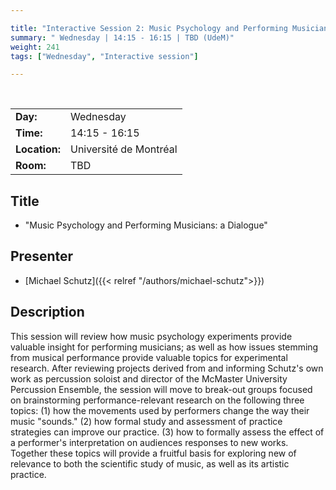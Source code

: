```yaml
---

title: "Interactive Session 2: Music Psychology and Performing Musicians"
summary: " Wednesday | 14:15 - 16:15 | TBD (UdeM)"
weight: 241
tags: ["Wednesday", "Interactive session"]

---
```


<br>

| | |
| - | - |
| **Day:** | Wednesday |
| **Time:** | 14:15 - 16:15 |
| **Location:** | Université de Montréal |
| **Room:** | TBD |

## Title

- "Music Psychology and Performing Musicians: a Dialogue"

## Presenter

- [Michael Schutz]({{< relref "/authors/michael-schutz">}})

## Description

This session will review how music psychology experiments provide valuable insight for performing musicians; as well as how issues stemming from musical performance provide valuable topics for experimental research.  After reviewing projects derived from and informing Schutz's own work as percussion soloist and director of the McMaster University Percussion Ensemble, the session will move to break-out groups focused on brainstorming performance-relevant research on the following three topics:  (1) how the movements used by performers change the way their music "sounds." (2) how formal study and assessment of practice strategies can improve our practice. (3) how to formally assess the effect of a performer's interpretation on audiences responses to new works. Together these topics will provide a fruitful basis for exploring new of relevance to both the scientific study of music, as well as its artistic practice.